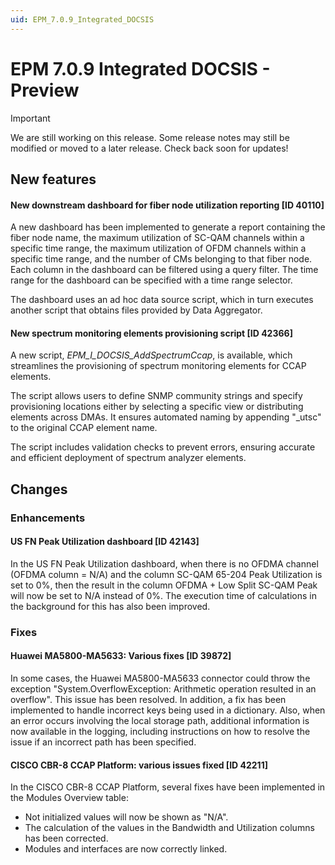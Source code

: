 ```yaml
---
uid: EPM_7.0.9_Integrated_DOCSIS
---
```


# EPM 7.0.9 Integrated DOCSIS - Preview

> [!IMPORTANT]
> We are still working on this release. Some release notes may still be modified or moved to a later release. Check back soon for updates!

## New features

#### New downstream dashboard for fiber node utilization reporting [ID 40110]

A new dashboard has been implemented to generate a report containing the fiber node name, the maximum utilization of SC-QAM channels within a specific time range, the maximum utilization of OFDM channels within a specific time range, and the number of CMs belonging to that fiber node. Each column in the dashboard can be filtered using a query filter. The time range for the dashboard can be specified with a time range selector.

The dashboard uses an ad hoc data source script, which in turn executes another script that obtains files provided by Data Aggregator.

#### New spectrum monitoring elements provisioning script [ID 42366]

A new script, *EPM_I_DOCSIS_AddSpectrumCcap*, is available, which streamlines the provisioning of spectrum monitoring elements for CCAP elements.

The script allows users to define SNMP community strings and specify provisioning locations either by selecting a specific view or distributing elements across DMAs. It ensures automated naming by appending "_utsc" to the original CCAP element name.

The script includes validation checks to prevent errors, ensuring accurate and efficient deployment of spectrum analyzer elements.

## Changes

### Enhancements

#### US FN Peak Utilization dashboard [ID 42143]

In the US FN Peak Utilization dashboard, when there is no OFDMA channel (OFDMA column = N/A) and the column SC-QAM 65-204 Peak Utilization is set to 0%, then the result in the column OFDMA + Low Split SC-QAM Peak will now be set to N/A instead of 0%. The execution time of calculations in the background for this has also been improved.

### Fixes

#### Huawei MA5800-MA5633: Various fixes [ID 39872]

In some cases, the Huawei MA5800-MA5633 connector could throw the exception "System.OverflowException: Arithmetic operation resulted in an overflow". This issue has been resolved. In addition, a fix has been implemented to handle incorrect keys being used in a dictionary. Also, when an error occurs involving the local storage path, additional information is now available in the logging, including instructions on how to resolve the issue if an incorrect path has been specified.

#### CISCO CBR-8 CCAP Platform: various issues fixed [ID 42211]

In the CISCO CBR-8 CCAP Platform, several fixes have been implemented in the Modules Overview table:

- Not initialized values will now be shown as "N/A".
- The calculation of the values in the Bandwidth and Utilization columns has been corrected.
- Modules and interfaces are now correctly linked.

